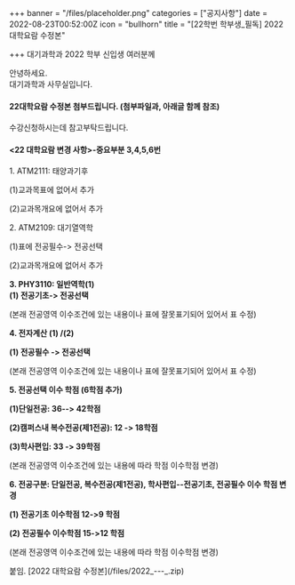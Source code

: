 +++
banner = "/files/placeholder.png"
categories = ["공지사항"]
date = 2022-08-23T00:52:00Z
icon = "bullhorn"
title = "[22학번 학부생_필독] 2022 대학요람 수정본"

+++
대기과학과 2022 학부 신입생 여러분께

안녕하세요.  
대기과학과 사무실입니다.

#### **22대학요람** **수정본** 첨부드립니다. (첨부파일과, 아래글 함께 참조)

수강신청하시는데 참고부탁드립니다.

#### **<22 대학요람 변경 사항>-중요부분 3,4,5,6번**

 

1\. ATM2111: 태양과기후

(1)교과목표에 없어서 추가

(2)교과목개요에 없어서 추가

  
2\. ATM2109: 대기열역학

(1)표에 전공필수-> 전공선택

(2)교과목개요에 없어서 추가  
  
**3. PHY3110: 일반역학(1)  
(1) 전공기초-> 전공선택**

(본래 전공영역 이수조건에 있는 내용이나 표에 잘못표기되어 있어서 표 수정)

  
**4. 전자계산 (1) /(2)**

**(1) 전공필수 -> 전공선택**

(본래 전공영역 이수조건에 있는 내용이나 표에 잘못표기되어 있어서 표 수정)

**5. 전공선택 이수 학점 (6학점 추가)**

**(1)단일전공: 36--> 42학점**

**(2)캠퍼스내 복수전공(제1전공): 12 -> 18학점**

**(3)학사편입: 33 -> 39학점**

(본래 전공영역 이수조건에 있는 내용에 따라 학점 이수학점 변경)

**6. 전공구분: 단일전공, 복수전공(제1전공), 학사편입--전공기초, 전공필수 이수 학점 변경**

**(1) 전공기초 이수학점 12->9 학점**

**(2) 전공필수 이수학점 15->12 학점**

(본래 전공영역 이수조건에 있는 내용에 따라 학점 이수학점 변경)

붙임. \[2022 대학요람 수정본\](/files/2022_-_-_-_.zip)